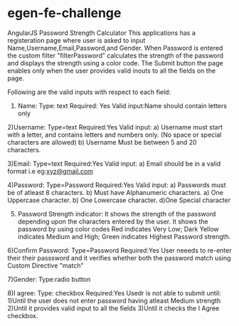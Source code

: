 # egen-fe-challenge
AngularJS Password Strength Calculator
This applications has a registeration page where user is asked to input Name,Username,Email,Password,and Gender.
When Password is entered the custom filter "filterPassword" calculates the strength of the password and displays the strength using a color code.
The Submit button the page enables only when the user provides valid inouts to all the fields on the page.

Following are the valid inputs with respect to each field:
1) Name:
Type: text
Required: Yes
Valid input:Name should contain letters only

2)Username:
Type=text
Required:Yes
Valid input: a) Username must start with a letter, and contains letters and numbers only. (No space or special characters are allowed)
             b) Username Must be between 5 and 20 characters. 

3)Email:
Type=text
Required:Yes
Valid input: a) Email should be in a valid format i.e eg:xyz@gmail.com

4)Password:
Type=Password
Required:Yes
Valid input: a) Passwords must be of atleast 8 characters.
             b) Must have Alphanumeric	characters. 
             a) One	Uppercase	character.
             b) One	Lowercase	character.
             d)One	Special	character

5) Password Strength indicator: It shows the strength of the password depending upon the characters entered by the user. It shows the password by using color codes
  Red indicates Very Low; Dark Yellow indicates Medium and High; Green indicates Highest Password strength.
  
6)Confirm Password:
Type=Password
Required:Yes
User neeeds to re-enter their their passsword and it verifies whether both the password match using Custom Directive "match"

7)Gender:
Type:radio button

8)I agree:
Type: checkbox
Required:Yes
Usedr is not able to submit until:
1)Until the user does not enter password having atleast Medium strength 
2)Until it provides valid input to all the fields
3)Until it checks the I Agree checkbox.
